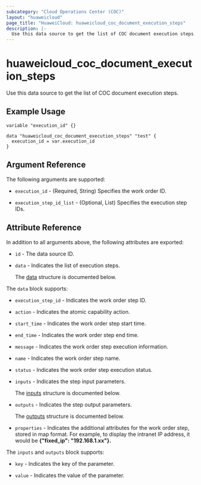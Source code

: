 ```yaml
---
subcategory: "Cloud Operations Center (COC)"
layout: "huaweicloud"
page_title: "HuaweiCloud: huaweicloud_coc_document_execution_steps"
description: |-
  Use this data source to get the list of COC document execution steps.
---
```


# huaweicloud_coc_document_execution_steps

Use this data source to get the list of COC document execution steps.

## Example Usage

```hcl
variable "execution_id" {}

data "huaweicloud_coc_document_execution_steps" "test" {
  execution_id = var.execution_id
}
```

## Argument Reference

The following arguments are supported:

* `execution_id` - (Required, String) Specifies the work order ID.

* `execution_step_id_list` - (Optional, List) Specifies the execution step IDs.

## Attribute Reference

In addition to all arguments above, the following attributes are exported:

* `id` - The data source ID.

* `data` - Indicates the list of execution steps.

  The [data](#data_struct) structure is documented below.

<a name="data_struct"></a>
The `data` block supports:

* `execution_step_id` - Indicates the work order step ID.

* `action` - Indicates the atomic capability action.

* `start_time` - Indicates the work order step start time.

* `end_time` - Indicates the work order step end time.

* `message` - Indicates the work order step execution information.

* `name` - Indicates the work order step name.

* `status` - Indicates the work order step execution status.

* `inputs` - Indicates the step input parameters.

  The [inputs](#data_inputs_and_outputs_struct) structure is documented below.

* `outputs` - Indicates the step output parameters.

  The [outputs](#data_inputs_and_outputs_struct) structure is documented below.

* `properties` - Indicates the additional attributes for the work order step, stored in map format. For example, to
  display the intranet IP address, it would be **{"fixed_ip": "192.168.1.xx"}.**

<a name="data_inputs_and_outputs_struct"></a>
The `inputs` and `outputs` block supports:

* `key` - Indicates the key of the parameter.

* `value` - Indicates the value of the parameter.
